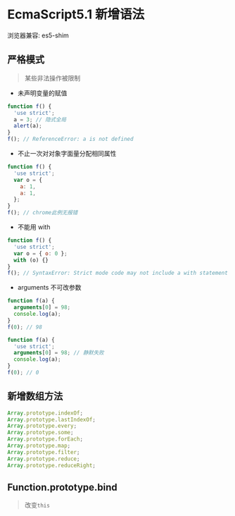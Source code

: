 # EcmaScript5.1 新增语法

浏览器兼容: es5-shim

## 严格模式

> 某些非法操作被限制

- 未声明变量的赋值

```js
function f() {
  'use strict';
  a = 3; // 隐式全局
  alert(a);
}
f(); // ReferenceError: a is not defined
```

- 不止一次对对象字面量分配相同属性

```js
function f() {
  'use strict';
  var o = {
    a: 1,
    a: 1,
  };
}
f(); // chrome此例无报错
```

- 不能用 with

```js
function f() {
  'use strict';
  var o = { o: 0 };
  with (o) {}
}
f(); // SyntaxError: Strict mode code may not include a with statement
```

- arguments 不可改参数

```js
function f(a) {
  arguments[0] = 98;
  console.log(a);
}
f(0); // 98

function f(a) {
  'use strict';
  arguments[0] = 98; // 静默失败
  console.log(a);
}
f(0); // 0
```

## 新增数组方法

```js
Array.prototype.indexOf;
Array.prototype.lastIndexOf;
Array.prototype.every;
Array.prototype.some;
Array.prototype.forEach;
Array.prototype.map;
Array.prototype.filter;
Array.prototype.reduce;
Array.prototype.reduceRight;
```

## Function.prototype.bind

> 改变`this`
